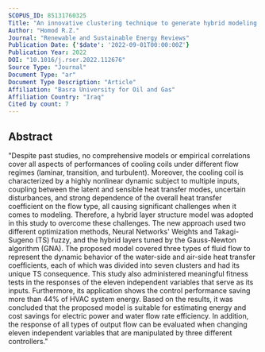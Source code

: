 ```yaml
---
SCOPUS_ID: 85131760325
Title: "An innovative clustering technique to generate hybrid modeling of cooling coils for energy analysis: A case study for control performance in HVAC systems"
Author: "Homod R.Z."
Journal: "Renewable and Sustainable Energy Reviews"
Publication Date: {'$date': '2022-09-01T00:00:00Z'}
Publication Year: 2022
DOI: "10.1016/j.rser.2022.112676"
Source Type: "Journal"
Document Type: "ar"
Document Type Description: "Article"
Affiliation: "Basra University for Oil and Gas"
Affiliation Country: "Iraq"
Cited by count: 7
---
```


## Abstract
"Despite past studies, no comprehensive models or empirical correlations cover all aspects of performances of cooling coils under different flow regimes (laminar, transition, and turbulent). Moreover, the cooling coil is characterized by a highly nonlinear dynamic subject to multiple inputs, coupling between the latent and sensible heat transfer modes, uncertain disturbances, and strong dependence of the overall heat transfer coefficient on the flow type, all causing significant challenges when it comes to modeling. Therefore, a hybrid layer structure model was adopted in this study to overcome these challenges. The new approach used two different optimization methods, Neural Networks' Weights and Takagi-Sugeno (TS) fuzzy, and the hybrid layers tuned by the Gauss-Newton algorithm (GNA). The proposed model covered three types of fluid flow to represent the dynamic behavior of the water-side and air-side heat transfer coefficients, each of which was divided into seven clusters and had its unique TS consequence. This study also administered meaningful fitness tests in the responses of the eleven independent variables that serve as its inputs. Furthermore, its application shows the control performance saving more than 44% of HVAC system energy. Based on the results, it was concluded that the proposed model is suitable for estimating energy and cost savings for electric power and water flow rate efficiency. In addition, the response of all types of output flow can be evaluated when changing eleven independent variables that are manipulated by three different controllers."
